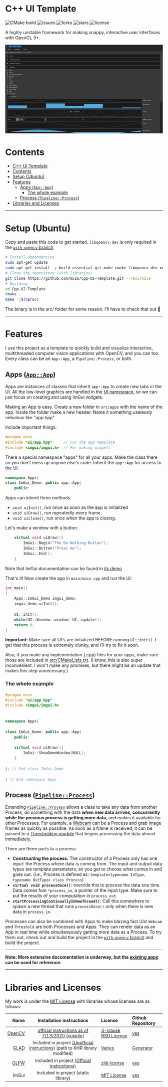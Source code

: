 # C++ UI Template
![CMake build](https://github.com/m516/Cpp-UI-Template/actions/workflows/cmake.yml/badge.svg)
![issues](https://img.shields.io/github/issues/m516/Cpp-UI-Template)
![forks](https://img.shields.io/github/forks/m516/Cpp-UI-Template)
![stars](https://img.shields.io/github/stars/m516/Cpp-UI-Template)
![license](https://img.shields.io/github/license/m516/Cpp-UI-Template)

A highly unstable framework for making snappy, interactive user interfaces with OpenGL 3+. 

![Demonstration on Ubuntu WSL2](assets/docs/Screenshot-Ubuntu-WSL2.jpg)


# Contents
- [C++ UI Template](#c-ui-template)
- [Contents](#contents)
- [Setup (Ubuntu)](#setup-ubuntu)
- [Features](#features)
  - [Apps (`App::App`)](#apps-appapp)
    - [The whole example](#the-whole-example)
  - [Process (`Pipeline::Process`)](#process-pipelineprocess)
- [Libraries and Licenses](#libraries-and-licenses)


--------------------------

# Setup (Ubuntu)
Copy and paste this code to get started. `libopencv-dev` is only required in the [`with-opencv` branch](https://github.com/m516/Cpp-UI-Template/tree/with-opencv)

```sh
# Install dependencies
sudo apt-get update
sudo apt-get install -y build-essential git make cmake libopencv-dev xorg-dev
# Clone the repository (with libraries)
git clone https://github.com/m516/Cpp-UI-Template.git --recursive
# Building
cd Cpp-UI-Template
cmake .
make -j$(nproc)
```

The binary is in the src/ folder for some reason. I'll have to check that out 🤔

--------------------

# Features
I use this project as a template to quickly build and visualize interactive, multithreaded computer vision applications with OpenCV, and you can too. Every class can be an `App::App`, a `Pipeline::Process`, or both.

## Apps ([`App::App`](src/ui/app.hpp))
Apps are instances of classes that inherit `app::App` to create new tabs in the UI. All the low-level graphics are handled in the [UI namespace](src/ui/ui.hpp), so we can just focus on creating and using ImGui widgets.

Making an App is easy. Create a new folder in `src/apps` with the name of the app. Inside the folder make a new header. Name it something uselessly nebulous like "app.hpp"

Include important things:
```cpp
#pragma once
#include "ui/app.hpp"     // For the app template
#include <imgui/imgui.h>  // For making widgets
```

There a special namespace "apps" for all your apps. Make the class there so you don't mess up anyone else's code. Inherit  the `app::App` for access to the UI.
```cpp
namespace Apps{
class ImGui_Demo: public app::App{
    public:
```

Apps can inherit three methods: 
* `void uiInit()`, run once as soon as the app is initialized
* `void uiDraw()`, run repeatedly every frame.
* `void uiClose()`, run once when the app is closing.

Let's make a window with a button:
```cpp
    virtual void uiDraw(){
        ImGui::Begin("The Do-Nothing Button");
        ImGui::Button("Press me");
        ImGui::End();
    }
```
Note that ImGui documentation can be found in [its demo](https://github.com/m516/Cpp-UI-Template/blob/master/thirdparty/imgui/imgui_demo.cpp)

That's it! Now create the app in `main/main.cpp` and run the UI:
```cpp
int main()
{
    Apps::ImGui_Demo imgui_demo;
    imgui_demo.uiInit();

    UI::init();
    while(UI::Window::window) UI::update();
    return 0;
}
```
**Important:** Make sure all UI's are initialized BEFORE running `UI::init()`. I get that this process is extremely clunky, and I'll try to fix it soon.

Also, if you make any implementation (.cpp) files for your apps, make sure those are included in [src/CMakeLists.txt](src/CMakeLists.txt). (I know, this is also super inconvenient. I won't make any promises, but there might be an update that makes this step unnecessary.)

### The whole example
```cpp
#pragma once
#include "ui/app.hpp"
#include <imgui/imgui.h>


namespace Apps{

class ImGui_Demo: public app::App{
    public:

    virtual void uiDraw(){
        ImGui::ShowDemoWindow(NULL);
    }

}; // End class ImGui_Demo

} // End namespace Apps
```

## Process ([`Pipeline::Process`](src/utils/pipeline.hpp))
Extending [`Pipeline::Process`](src/utils/pipeline.hpp) allows a class to take any data from another Process, do something with the data **when new data arrives, concurrently while the previous process is getting more data**, and makes it available for other Processes. For example, a [Webcam](https://github.com/m516/Cpp-UI-Template/tree/with-opencv/src/apps/Webcam) can be a Process and grab image frames as quickly as possible. As soon as a frame is received, it can be passed to a [Thresholding module](https://github.com/m516/Cpp-UI-Template/tree/with-opencv/src/apps/Thresholding) that begins processing the data almost immediately.


There are three parts to a process:
  * **Constructing the process.** The constructor of a Process only has one input: the Process where data is coming from. The input and output data types are template parameters, so you get to choose what comes in and goes out. (i.e., Process is defined as: `template<typename InType, typename OutType> class Process`)
  * **`virtual void processOnce()`**: override this to process the data one time. Data comes fom `*process_in`, a pointer of the input type. Make sure to put the results of your computation in `process_out`.
  * **`startProcessingContinuallyInNewThread()`**: Call this somewhere to spawn a new thread that runs `processOnce()` *only* when there is new data in `process_in`.

Processes can also be combined with Apps to make blazing fast UIs! `Webcam` and `Threshold` are both Processes and Apps. They can render data as an App in real time while simultaneously getting more data as a Process. To try them out, check out and build the project in the [`with-opencv` branch](https://github.com/m516/Cpp-UI-Template/tree/with-opencv) and build the project.



----------------
**Note: More extensive documentation is underway, but the [existing apps](https://github.com/m516/Cpp-UI-Template/tree/with-opencv/src/apps) can be used for reference.** 

----------------

# Libraries and Licenses
My work is under the [MIT License](https://github.com/m516/Cpp-UI-Template/blob/with-opencv/LICENSE) with libraries whose licenses are as follows:


|                           Name |                                                         Installation instructions                                                         | License                                                                            | Github Repository                            |
| -----------------------------: | :---------------------------------------------------------------------------------------------------------------------------------------: | :--------------------------------------------------------------------------------- | :------------------------------------------- |
|  [OpenCV](https://opencv.org/) |   [official instructions as of 7/13/2020 (volatile)](https://docs.opencv.org/master/df/d65/tutorial_table_of_content_introduction.html)   | [3-clause BSD License](https://opencv.org/license/)                                | [yes](https://github.com/opencv/opencv)      |
| [GLAD](https://glad.dav1d.de/) | Included in project [(Unofficial instructions)](https://learnopengl.com/Getting-started/Creating-a-window) (path to KHR library modified) | [Varies](https://github.com/Dav1dde/glad#whats-the-license-of-glad-generated-code) | [Generator](https://github.com/Dav1dde/glad) |
|  [GLFW](https://www.glfw.org/) |                        Included in project [(Official instructions)](https://github.com/glfw/glfw#compiling-glfw)                         | [zlib license](extern/glfw/LICENSE)                                                | [yes](https://github.com/glfw/glfw)          |
|                          ImGui |                                                   Included in project (static library)                                                    | [MIT License](extern/imgui/LICENSE)                                                | [yes](https://github.com/ocornut/imgui)      |


